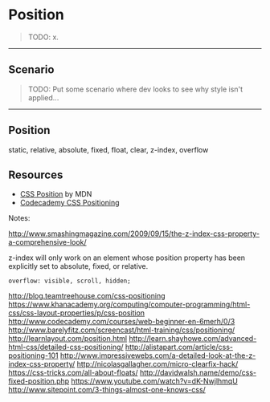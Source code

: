 # Position
<!-- .slide: data-state="backEndBrian juniorJacob" -->

> TODO: x.

------

## Scenario
<!-- .slide: data-state="backEndBrian juniorJacob" -->

> TODO: Put some scenario where dev looks to see why style isn't applied...

------

## Position
<!-- .slide: data-state="backEndBrian juniorJacob" -->

static, relative, absolute, fixed, float, clear, z-index, overflow

## Resources
<!-- .slide: data-state="backEndBrian juniorJacob midLevelMelissa" -->

* [CSS Position](https://developer.mozilla.org/en-US/docs/Web/CSS/position) by MDN
* [Codecademy CSS Positioning](http://www.codecademy.com/courses/web-beginner-en-6merh/0/1)

Notes:

http://www.smashingmagazine.com/2009/09/15/the-z-index-css-property-a-comprehensive-look/

z-index will only work on an element whose position property has been explicitly set to absolute, fixed, or relative.


`overflow: visible, scroll, hidden;`

http://blog.teamtreehouse.com/css-positioning
https://www.khanacademy.org/computing/computer-programming/html-css/css-layout-properties/p/css-position
http://www.codecademy.com/courses/web-beginner-en-6merh/0/3
http://www.barelyfitz.com/screencast/html-training/css/positioning/
http://learnlayout.com/position.html
http://learn.shayhowe.com/advanced-html-css/detailed-css-positioning/
http://alistapart.com/article/css-positioning-101
http://www.impressivewebs.com/a-detailed-look-at-the-z-index-css-property/
http://nicolasgallagher.com/micro-clearfix-hack/
https://css-tricks.com/all-about-floats/
http://davidwalsh.name/demo/css-fixed-position.php
https://www.youtube.com/watch?v=dK-NwjlhmqU
http://www.sitepoint.com/3-things-almost-one-knows-css/
